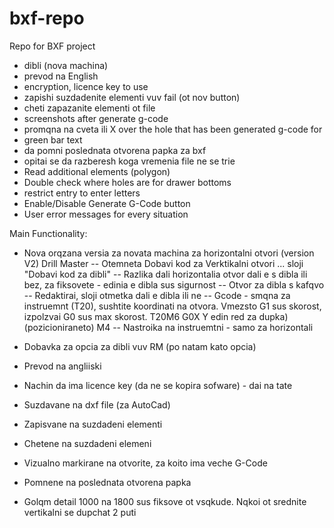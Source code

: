 # bxf-repo
Repo for BXF project

- dibli (nova machina)
- prevod na English
- encryption, licence key to use
- zapishi suzdadenite elementi vuv fail (ot nov button)
- cheti zapazanite elementi ot file
- screenshots after generate g-code
- promqna na cveta ili X over the hole that has been generated g-code for
- green bar text
- da pomni poslednata otvorena papka za bxf
- opitai se da razberesh koga vremenia file ne se trie
- Read additional elements (polygon)
- Double check where holes are for drawer bottoms
- restrict entry to enter letters
- Enable/Disable Generate G-Code button
- User error messages for every situation

Main Functionality:

- Nova orqzana versia za novata machina za horizontalni otvori (version V2) Drill Master
-- Otemneta Dobavi kod za Verktikalni otvori ... sloji "Dobavi kod za dibli"
-- Razlika dali horizontalia otvor dali e s dibla ili bez, za fiksovete - edinia e dibla sus sigurnost
-- Otvor za dibla s kafqvo
-- Redaktirai, sloji otmetka dali e dibla ili ne
-- Gcode - smqna za instruemnt (T20), sushtite koordinati na otvora. Vmezsto G1 sus skorost, izpolzvai G0 sus max skorost. 
T20M6
G0X Y edin red za dupka) (pozicioniraneto)
M4 
-- Nastroika na instruemtni - samo za horizontali

- Dobavka za opcia za dibli vuv RM (po natam kato opcia)
- Prevod na angliiski
- Nachin da ima licence key (da ne se kopira sofware) - dai na tate 

- Suzdavane na dxf file (za AutoCad)

- Zapisvane na suzdadeni elementi
- Chetene na suzdadeni elemeni

- Vizualno markirane na otvorite, za koito ima veche G-Code
- Pomnene na poslednata otvorena papka
- Golqm detail 1000 na 1800 sus fiksove ot vsqkude. Nqkoi ot srednite vertikalni se dupchat 2 puti